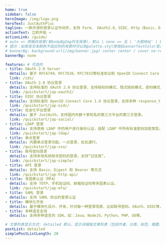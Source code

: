 ```yaml
---
home: true
sidebar: false
heroImage: /img/logo.png
heroText: JustAuthPlus
tagline: 一款开源的登录认证中间件，支持 Form、 OAuth2.0、OIDC、Http（Basic、Digest、Bearer）、LDAP、SAML、MFA、SSO 等 
actionText: 立即开始 →
actionLink: /guide/
# auto => 网格纹背景(有bodyBgImg时无背景)，默认 | none => 无 | '大图地址' | background: 自定义背景样式
# 提示：如发现文本颜色不适应你的背景时可以到palette.styl修改$bannerTextColor变量
# bannerBg: background:url(/img/banner.jpg) center center / cover no-repeat;
bannerBg: none

features: # 可选的
- title: OAuth 2.0 Server
  details: 基于 RFC6749、RFC7636、RFC7033等标准协议和 OpenID Connect Core 1.0 认证协议，自研的一款轻量级、业务解耦、开箱即用的新一代国产授权认证框架。
  link: /ids/
- title: OAuth 2.0 协议登录
  details: 支持标准的 OAuth 2.0 协议登录，支持授权码模式、隐式授权模式、密码模式、客户端模式以及在授权码模式之上的 PKCE 模式。
  link: /quickstart/jap-oauth2/
- title: OIDC 协议登录
  details: 支持标准的 OpenID Connect Core 1.0 协议登录，支持多种 response_type，如：code、code token、code id_token、token、id_token、token id_token 等
  link: /quickstart/jap-oidc/
- title: 社会化平台登录
  details: 基于 JustAuth，支持国内外数十家知名的第三方平台的第三方登录。
  link: /quickstart/jap-social/
- title: LDAP 登录
  details: 支持使用 LDAP 中的用户进行身份认证，适配 LDAP 中所有标准密码加密类型。
  link: /quickstart/jap-ldap/
- title: 单点登录
  details: 内置单点登录功能，一点登录，处处通行。
  link: /quickstart/jap-sso/
- title: 账号密码登录
  details: 支持本地系统账号密码的登录，支持“记住我”。
  link: /quickstart/jap-simple/
- title: API 登录
  details: 支持 Basic、Digest 和 Bearer 等方式
  link: /quickstart/jap-http-api/
- title: 多因素认证（MFA）
  details: 支持 TOTP、手机验证码、邮箱验证码等多因素认证。
  link: /quickstart/jap-mfa/
- title: SAML 登录
  details: 支持 SAML 协议的登录认证
- title: 模块化开发
  details: 基于模块化设计、开发，针对每一种登录场景，比如账号密码、OAuth、OIDC等，都单独提供了独有的模块化解决方案。
- title: 多种语言支持
  details: 支持多种语言的 SDK，如：Java、NodeJS、Python、PHP、GO等。

# 文章列表显示方式: detailed 默认，显示详细版文章列表（包括作者、分类、标签、摘要、分页等）| simple => 显示简约版文章列表（仅标题和日期）| none 不显示文章列表
postList: detailed
simplePostListLength: 20
---
```

